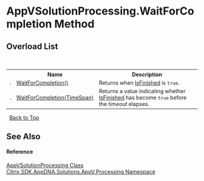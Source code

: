 # AppVSolutionProcessing.WaitForCompletion Method 
 


## Overload List
&nbsp;<table><tr><th></th><th>Name</th><th>Description</th></tr><tr><td>![Public method](media/pubmethod.gif "Public method")</td><td><a href="M_Citrix_SDK_AppDNA_Solutions_AppV_Processing_AppVSolutionProcessing_WaitForCompletion">WaitForCompletion()</a></td><td>
Returns when <a href="P_Citrix_SDK_AppDNA_Solutions_AppV_Processing_AppVSolutionProcessing_IsFinished">IsFinished</a> is `true`.</td></tr><tr><td>![Public method](media/pubmethod.gif "Public method")</td><td><a href="M_Citrix_SDK_AppDNA_Solutions_AppV_Processing_AppVSolutionProcessing_WaitForCompletion_1">WaitForCompletion(TimeSpan)</a></td><td>
Returns a value indicating whether <a href="P_Citrix_SDK_AppDNA_Solutions_AppV_Processing_AppVSolutionProcessing_IsFinished">IsFinished</a> has become `true` before the *timeout* elapses.</td></tr></table>&nbsp;
<a href="#appvsolutionprocessing.waitforcompletion-method">Back to Top</a>

## See Also


#### Reference
<a href="T_Citrix_SDK_AppDNA_Solutions_AppV_Processing_AppVSolutionProcessing">AppVSolutionProcessing Class</a><br /><a href="N_Citrix_SDK_AppDNA_Solutions_AppV_Processing">Citrix.SDK.AppDNA.Solutions.AppV.Processing Namespace</a><br />